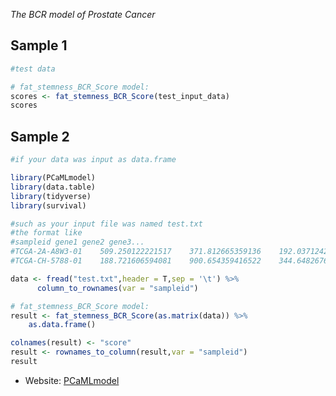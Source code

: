 *The BCR model of Prostate Cancer*
## Sample 1
```R
#test data

# fat_stemness_BCR_Score model:
scores <- fat_stemness_BCR_Score(test_input_data)
scores

```

## Sample 2
```R
#if your data was input as data.frame

library(PCaMLmodel)
library(data.table)
library(tidyverse)
library(survival)

#such as your input file was named test.txt
#the format like 
#sampleid gene1 gene2 gene3...
#TCGA-2A-A8W3-01	509.250122221517	371.812665359136	192.037124283762
#TCGA-CH-5788-01	188.721606594081	900.654359416522	344.648267600287

data <- fread("test.txt",header = T,sep = '\t') %>%
      column_to_rownames(var = "sampleid")

# fat_stemness_BCR_Score model:
result <- fat_stemness_BCR_Score(as.matrix(data)) %>%
	as.data.frame()

colnames(result) <- "score"
result <- rownames_to_column(result,var = "sampleid")
result
```
* Website: 
	[PCaMLmodel](http://www.dzwgylab.com/PCaMLmodel)
